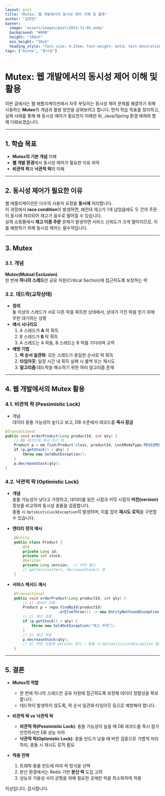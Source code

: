 ```yaml
---
layout: post  
title: "Mutex: 웹 개발에서의 동시성 제어 이해 및 활용"
author: "김한빈"
banner:
  image: "assets/images/post/2023-11-05.webp"
  background: "#000"
  height: "100vh"
  min_height: "38vh"
  heading_style: "font-size: 4.25em; font-weight: bold; text-decoration: underline"
tags: ["mutex", "동시성"]
---
```


# Mutex: 웹 개발에서의 동시성 제어 이해 및 활용

이번 글에서는 웹 애플리케이션에서 자주 부딪히는 동시성 제어 문제를 해결하기 위해 사용하는 **Mutex**의 개념과 활용 방안을 살펴보려고 합니다. 먼저 학습 목표를 정리하고, 실제 사례를 통해 왜 동시성 제어가 필요한지 이해한 뒤, Java/Spring 환경 예제와 함께 다뤄보겠습니다.

---

## 1. 학습 목표

- **Mutex의 기본 개념** 이해  
- **웹 개발 환경**에서 동시성 제어가 필요한 이유 파악  
- **비관적 락**과 **낙관적 락**의 이해

---

## 2. 동시성 제어가 필요한 이유

웹 애플리케이션은 다수의 사용자 요청을 **동시에** 처리합니다.  
이 과정에서 **race condition**이 발생하면, 예컨대 재고가 1개 남았음에도 두 건의 주문이 동시에 처리되어 재고가 음수로 떨어질 수 있습니다.  
실제 쇼핑몰에서 **재고 이중 주문** 문제가 발생하면 서비스 신뢰도가 크게 떨어지므로, 이를 예방하기 위해 동시성 제어는 필수적입니다.

---

## 3. Mutex

### 3.1. 개념

**Mutex(Mutual Exclusion)**  
  한 번에 **하나의 스레드**만 공유 자원(Critical Section)에 접근하도록 보장하는 락  

### 3.2. 데드락(교착상태)

- **정의**  
  둘 이상의 스레드가 서로 다른 락을 획득한 상태에서, 상대가 가진 락을 얻기 위해 무한 대기하는 상황  
- **예시 시나리오**  
  1. A 스레드가 **A** 락 획득  
  2. B 스레드가 **B** 락 획득  
  3. A 스레드는 A 락을, B 스레드는 B 락를 기다리며 교착  
- **예방 기법**  
  1. **락 순서 일관화**: 모든 스레드가 동일한 순서로 락 획득  
  2. **타임아웃**: 일정 시간 내 획득 실패 시 롤백 또는 재시도  
  3. **알고리즘**:데드락을 해소하기 위한 여러 알고리즘 존재

---
## 4. 웹 개발에서의 Mutex 활용

### 4.1. 비관적 락 (Pessimistic Lock)
- 개념  
  데이터 충돌 가능성이 높다고 보고, DB 수준에서 레코드를 **즉시 잠금**
```java
@Transactional
public void orderProduct(Long productId, int qty) {
    // DB 레코드에 즉시 쓰기 락
    Product p = em.find(Product.class, productId, LockModeType.PESSIMISTIC_WRITE);
    if (p.getStock() < qty) {
        throw new SoldOutException();
    }
    p.decreaseStock(qty);
}
```
### 4.2. 낙관적 락 (Optimistic Lock)

- **개념**  
  충돌 가능성이 낮다고 가정하고, 데이터를 읽은 시점과 커밋 시점의 **버전(version)** 정보를 비교하여 동시성 충돌을 검증합니다.  
  충돌 시 `OptimisticLockException`이 발생하며, 이를 잡아 **재시도 로직**을 구현할 수 있습니다.

- **엔티티 정의 예시**  
```java
    @Entity  
    public class Product {  
        @Id  
        private Long id;  
        private int stock;  
        @Version  
        private Long version;  // 버전 필드  
        // getters/setters, decreaseStock() 등  
    }
```
- **서비스 메서드 예시**  
```java
    @Transactional  
    public void orderProduct(Long productId, int qty) {  
        // 1) 데이터 조회  
        Product p = repo.findById(productId)  
                        .orElseThrow(() -> new EntityNotFoundException("상품 없음"));  
        // 2) 재고 검증  
        if (p.getStock() < qty) {  
            throw new SoldOutException("재고 부족");  
        }  
        // 3) 재고 차감  
        p.decreaseStock(qty);  
        // 4) 커밋 시점에 version 검사 → 충돌 시 OptimisticLockException 발생  
    }
```
---
  
## 5. 결론

- **Mutex의 역할**  
  - 한 번에 하나의 스레드만 공유 자원에 접근하도록 보장해 데이터 정합성을 확보합니다.  
  - 데드락이 발생하지 않도록, 락 순서 일관화·타임아웃 등으로 예방해야 합니다.

- **비관적 락 vs 낙관적 락**  
  - **비관적 락(Pessimistic Lock)**: 충돌 가능성이 높을 때 DB 레코드를 즉시 잠가 안전하지만 DB 성능 저하  
  - **낙관적 락(Optimistic Lock)**: 충돌 빈도가 낮을 때 버전 검증으로 가볍게 처리하되, 충돌 시 재시도 로직 필요

- **적용 전략**  
  1. 트래픽·충돌 빈도에 따라 락 방식을 선택  
  2. 분산 환경에서는 Redis 기반 **분산 락** 도입 고려  
  3. 성능과 가용성 사이 균형을 위해 필요한 곳에만 락을 최소화하여 적용

이상입니다. 감사합니다.
